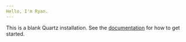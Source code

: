 ```yaml
---
Hello, I'm Ryan. 
---
```


This is a blank Quartz installation.
See the [documentation](https://quartz.jzhao.xyz) for how to get started.
